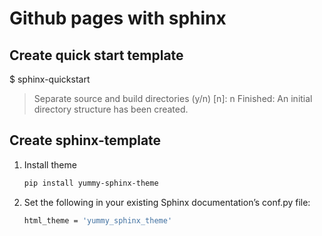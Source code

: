 # Github pages with sphinx

## Create quick start template
    
   $ sphinx-quickstart
   > Separate source and build directories (y/n) [n]: n
   Finished: An initial directory structure has been created.
     

##  Create sphinx-template

1. Install theme
    ```sh
    pip install yummy-sphinx-theme
    ```
2. Set the following in your existing Sphinx documentation’s conf.py file:
    ```sh
    html_theme = 'yummy_sphinx_theme'
    ```